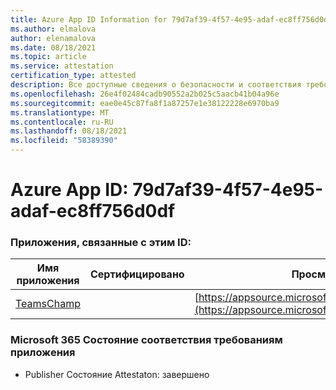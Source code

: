 ```yaml
---
title: Azure App ID Information for 79d7af39-4f57-4e95-adaf-ec8ff756d0df
ms.author: elmalova
author: elenamalova
ms.date: 08/18/2021
ms.topic: article
ms.service: attestation
certification_type: attested
description: Все доступные сведения о безопасности и соответствия требованиям для 79d7af39-4f57-4e95-adaf-ec8ff756d0df.
ms.openlocfilehash: 26e4f02484cadb90552a2b025c5aacb41b04a96e
ms.sourcegitcommit: eae0e45c87fa8f1a87257e1e38122228e6970ba9
ms.translationtype: MT
ms.contentlocale: ru-RU
ms.lasthandoff: 08/18/2021
ms.locfileid: "58389390"
---
```

# <a name="azure-app-id-79d7af39-4f57-4e95-adaf-ec8ff756d0df"></a>Azure App ID: 79d7af39-4f57-4e95-adaf-ec8ff756d0df


### <a name="apps-associated-with-this-id"></a>Приложения, связанные с этим ID:
| **Имя приложения** | **Сертифицировано** | **Просмотр в AppSource** |
|--------------|---------------|-----------------------|
| [TeamsChamp](https://docs.microsoft.com/microsoft-365-app-certification/forward/WA200001487) |  | [https://appsource.microsoft.com/product/office/WA200001487](https://appsource.microsoft.com/product/office/WA200001487) |

### <a name="microsoft-365-app-compliance-status"></a>Microsoft 365 Состояние соответствия требованиям приложения
- Publisher Состояние Attestaton: завершено
